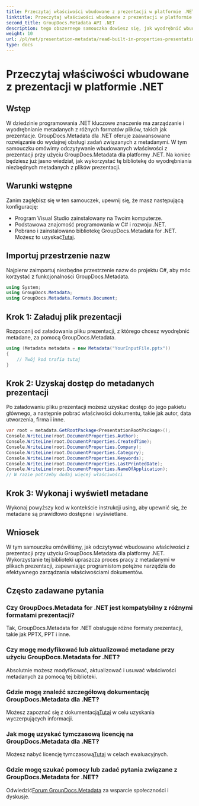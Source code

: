```yaml
---
title: Przeczytaj właściwości wbudowane z prezentacji w platformie .NET
linktitle: Przeczytaj właściwości wbudowane z prezentacji w platformie .NET
second_title: GroupDocs.Metadata API .NET
description: tego obszernego samouczka dowiesz się, jak wyodrębnić wbudowane właściwości z prezentacji przy użyciu GroupDocs.Metadata dla platformy .NET.
weight: 10
url: /pl/net/presentation-metadata/read-built-in-properties-presentations/
type: docs
---
```

# Przeczytaj właściwości wbudowane z prezentacji w platformie .NET

## Wstęp
W dziedzinie programowania .NET kluczowe znaczenie ma zarządzanie i wyodrębnianie metadanych z różnych formatów plików, takich jak prezentacje. GroupDocs.Metadata dla .NET oferuje zaawansowane rozwiązanie do wydajnej obsługi zadań związanych z metadanymi. W tym samouczku omówimy odczytywanie wbudowanych właściwości z prezentacji przy użyciu GroupDocs.Metadata dla platformy .NET. Na koniec będziesz już jasno wiedział, jak wykorzystać tę bibliotekę do wyodrębniania niezbędnych metadanych z plików prezentacji.
## Warunki wstępne
Zanim zagłębisz się w ten samouczek, upewnij się, że masz następującą konfigurację:
- Program Visual Studio zainstalowany na Twoim komputerze.
- Podstawowa znajomość programowania w C# i rozwoju .NET.
-  Pobrano i zainstalowano bibliotekę GroupDocs.Metadata for .NET. Możesz to uzyskać[Tutaj](https://releases.groupdocs.com/metadata/net/).

## Importuj przestrzenie nazw
Najpierw zaimportuj niezbędne przestrzenie nazw do projektu C#, aby móc korzystać z funkcjonalności GroupDocs.Metadata.
```csharp
using System;
using GroupDocs.Metadata;
using GroupDocs.Metadata.Formats.Document;
```
## Krok 1: Załaduj plik prezentacji
Rozpocznij od załadowania pliku prezentacji, z którego chcesz wyodrębnić metadane, za pomocą GroupDocs.Metadata.
```csharp
using (Metadata metadata = new Metadata("YourInputFile.pptx"))
{
    // Twój kod trafia tutaj
}
```
## Krok 2: Uzyskaj dostęp do metadanych prezentacji
Po załadowaniu pliku prezentacji możesz uzyskać dostęp do jego pakietu głównego, a następnie pobrać właściwości dokumentu, takie jak autor, data utworzenia, firma i inne.
```csharp
var root = metadata.GetRootPackage<PresentationRootPackage>();
Console.WriteLine(root.DocumentProperties.Author);
Console.WriteLine(root.DocumentProperties.CreatedTime);
Console.WriteLine(root.DocumentProperties.Company);
Console.WriteLine(root.DocumentProperties.Category);
Console.WriteLine(root.DocumentProperties.Keywords);
Console.WriteLine(root.DocumentProperties.LastPrintedDate);
Console.WriteLine(root.DocumentProperties.NameOfApplication);
// W razie potrzeby dodaj więcej właściwości
```
## Krok 3: Wykonaj i wyświetl metadane
Wykonaj powyższy kod w kontekście instrukcji using, aby upewnić się, że metadane są prawidłowo dostępne i wyświetlane.

## Wniosek
W tym samouczku omówiliśmy, jak odczytywać wbudowane właściwości z prezentacji przy użyciu GroupDocs.Metadata dla platformy .NET. Wykorzystanie tej biblioteki upraszcza proces pracy z metadanymi w plikach prezentacji, zapewniając programistom potężne narzędzia do efektywnego zarządzania właściwościami dokumentów.

## Często zadawane pytania
### Czy GroupDocs.Metadata for .NET jest kompatybilny z różnymi formatami prezentacji?
Tak, GroupDocs.Metadata for .NET obsługuje różne formaty prezentacji, takie jak PPTX, PPT i inne.
### Czy mogę modyfikować lub aktualizować metadane przy użyciu GroupDocs.Metadata for .NET?
Absolutnie możesz modyfikować, aktualizować i usuwać właściwości metadanych za pomocą tej biblioteki.
### Gdzie mogę znaleźć szczegółową dokumentację GroupDocs.Metadata dla .NET?
 Możesz zapoznać się z dokumentacją[Tutaj](https://tutorials.groupdocs.com/metadata/net/) w celu uzyskania wyczerpujących informacji.
### Jak mogę uzyskać tymczasową licencję na GroupDocs.Metadata dla .NET?
 Możesz nabyć licencję tymczasową[Tutaj](https://purchase.groupdocs.com/temporary-license/) w celach ewaluacyjnych.
### Gdzie mogę szukać pomocy lub zadać pytania związane z GroupDocs.Metadata for .NET?
 Odwiedzić[Forum GroupDocs.Metadata](https://forum.groupdocs.com/c/metadata/14) za wsparcie społeczności i dyskusje.
